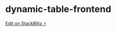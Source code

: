 # dynamic-table-frontend

[Edit on StackBlitz ⚡️](https://stackblitz.com/edit/dynamic-table-frontend)